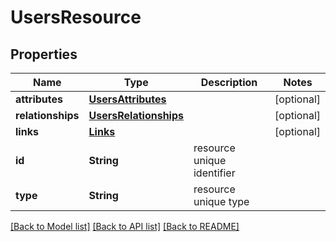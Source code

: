 # UsersResource

## Properties
Name | Type | Description | Notes
------------ | ------------- | ------------- | -------------
**attributes** | [**UsersAttributes**](UsersAttributes.md) |  | [optional] 
**relationships** | [**UsersRelationships**](UsersRelationships.md) |  | [optional] 
**links** | [**Links**](Links.md) |  | [optional] 
**id** | **String** | resource unique identifier | 
**type** | **String** | resource unique type | 

[[Back to Model list]](../README.md#documentation-for-models) [[Back to API list]](../README.md#documentation-for-api-endpoints) [[Back to README]](../README.md)


